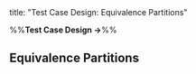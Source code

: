 <frontmatter>
title: "Test Case Design: Equivalence Partitions"
</frontmatter>

<link rel="stylesheet" href="{{baseUrl}}/css/textbook.css">

<div class="website-content">

%%**Test Case Design →**%%

## Equivalence Partitions

<div id="main">

<include src="what/embed.md" boilerplate  />
<include src="basic/embed.md" boilerplate  />
<include src="intermediate/embed.md" boilerplate  />

</div>

</div>
